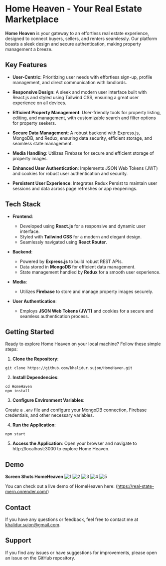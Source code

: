 # Home Heaven - Your Real Estate Marketplace

**Home Heaven** is your gateway to an effortless real estate experience, designed to connect buyers, sellers, and renters seamlessly. Our platform boasts a sleek design and secure authentication, making property management a breeze.


## Key Features

- **User-Centric**: Prioritizing user needs with effortless sign-up, profile management, and direct communication with landlords.

- **Responsive Design**: A sleek and modern user interface built with React.js and styled using Tailwind CSS, ensuring a great user experience on all devices.

- **Efficient Property Management**: User-friendly tools for property listing, editing, and management, with customizable search and filter options for property seekers.

- **Secure Data Management**: A robust backend with Express.js, MongoDB, and Redux, ensuring data security, efficient storage, and seamless state management.

- **Media Handling**: Utilizes Firebase for secure and efficient storage of property images.

- **Enhanced User Authentication**: Implements JSON Web Tokens (JWT) and cookies for robust user authentication and security.

- **Persistent User Experience**: Integrates Redux Persist to maintain user sessions and data across page refreshes or app reopenings.

## Tech Stack

- **Frontend**:
   - Developed using **React.js** for a responsive and dynamic user interface.
   - Styled with **Tailwind CSS** for a modern and elegant design.
   - Seamlessly navigated using **React Router**.

- **Backend**:
   - Powered by **Express.js** to build robust REST APIs.
   - Data stored in **MongoDB** for efficient data management.
   - State management handled by **Redux** for a smooth user experience.

- **Media**:
   - Utilizes **Firebase** to store and manage property images securely.

- **User Authentication**:
   - Employs **JSON Web Tokens (JWT)** and cookies for a secure and seamless authentication process.

## Getting Started

Ready to explore Home Heaven on your local machine? Follow these simple steps:

1. **Clone the Repository**:
```
git clone https://github.com/khalidur.sujon/HomeHaven.git
```
2. **Install Dependencies**:
```
cd HomeHaven
npm install
```
3. **Configure Environment Variables**:

Create a ```.env``` file and configure your MongoDB connection, Firebase credentials, and other necessary variables.

4. **Run the Application**:
```
npm start
```
5. **Access the Application**:
Open your browser and navigate to http://localhost:3000 to explore Home Heaven.


## Demo
**Screen Shots HomeHeaven**
![1](https://github.com/Khalidur-sujon/HomeHaven/assets/99888997/7e6beb39-6b28-4f76-bfd8-2201ba1a575b)
![2](https://github.com/Khalidur-sujon/HomeHaven/assets/99888997/9c6caf05-5882-494d-a414-841fc9f66256)
![3](https://github.com/Khalidur-sujon/HomeHaven/assets/99888997/cab22705-9358-4301-a3aa-4e52915b325b)
![4](https://github.com/Khalidur-sujon/HomeHaven/assets/99888997/5def7149-725c-4b62-80a8-acf7dac0bee7)
![5](https://github.com/Khalidur-sujon/HomeHaven/assets/99888997/c2ec3cd3-2926-45ba-ab13-1fccd8b2809d)


You can check out a live demo of HomeHeaven here: (https://real-state-mern.onrender.com/)

## Contact
If you have any questions or feedback, feel free to contact me at khalidur.sujon@gmail.com.

## Support
If you find any issues or have suggestions for improvements, please open an issue on the GitHub repository.
